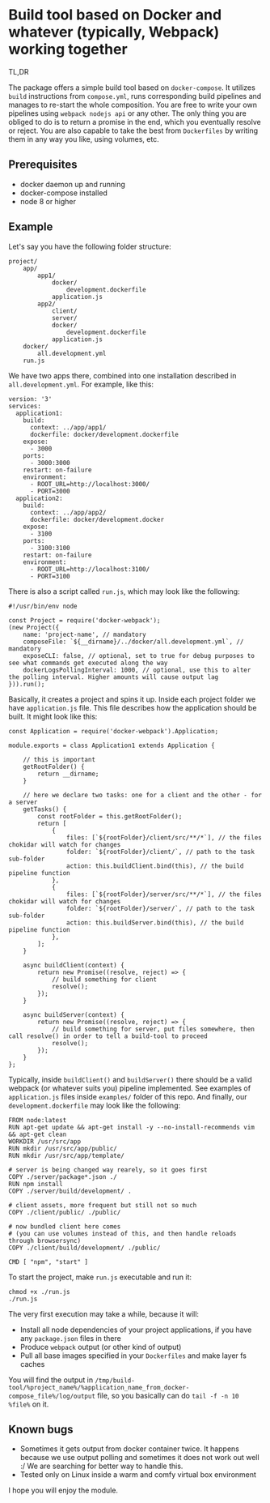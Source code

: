 # Build tool based on Docker and whatever (typically, Webpack) working together

TL,DR

The package offers a simple build tool based on `docker-compose`. It utilizes `build` instructions from `compose.yml`, runs corresponding build pipelines and manages to re-start the whole composition. You are free to write your own pipelines using `webpack nodejs api` or any other. The only thing you are obliged to do is to return a promise in the end, which you eventually resolve or reject. You are also capable to take the best from `Dockerfiles` by writing them in any way you like, using volumes, etc.

## Prerequisites

* docker daemon up and running
* docker-compose installed
* node 8 or higher

## Example

Let's say you have the following folder structure:

~~~~
project/
    app/
        app1/
            docker/
                development.dockerfile
            application.js
        app2/
            client/
            server/
            docker/
                development.dockerfile
            application.js
    docker/
        all.development.yml
    run.js  
~~~~

We have two apps there, combined into one installation described in `all.development.yml`. For example, like this: 

~~~~
version: '3'
services:
  application1:
    build:
      context: ../app/app1/
      dockerfile: docker/development.dockerfile
    expose:
      - 3000
    ports:
      - 3000:3000
    restart: on-failure
    environment:
      - ROOT_URL=http://localhost:3000/
      - PORT=3000
  application2:
    build:
      context: ../app/app2/
      dockerfile: docker/development.docker
    expose:
      - 3100
    ports:
      - 3100:3100
    restart: on-failure
    environment:
      - ROOT_URL=http://localhost:3100/
      - PORT=3100
~~~~

There is also a script called `run.js`, which may look like the following:

~~~~
#!/usr/bin/env node

const Project = require('docker-webpack');
(new Project({
    name: 'project-name', // mandatory
    composeFile: `${__dirname}/../docker/all.development.yml`, // mandatory
    exposeCLI: false, // optional, set to true for debug purposes to see what commands get executed along the way
    dockerLogsPollingInterval: 1000, // optional, use this to alter the polling interval. Higher amounts will cause output lag
})).run();
~~~~

Basically, it creates a project and spins it up.
Inside each project folder we have `application.js` file. This file describes how the application should be built. It might look like this:

~~~~
const Application = require('docker-webpack').Application;

module.exports = class Application1 extends Application {

    // this is important
    getRootFolder() {
        return __dirname;
    }

    // here we declare two tasks: one for a client and the other - for a server
    getTasks() {
        const rootFolder = this.getRootFolder();
        return [
            {
                files: [`${rootFolder}/client/src/**/*`], // the files chokidar will watch for changes
                folder: `${rootFolder}/client/`, // path to the task sub-folder
                action: this.buildClient.bind(this), // the build pipeline function
            },
            {
                files: [`${rootFolder}/server/src/**/*`], // the files chokidar will watch for changes
                folder: `${rootFolder}/server/`, // path to the task sub-folder
                action: this.buildServer.bind(this), // the build pipeline function
            },
        ];
    }

    async buildClient(context) {
        return new Promise((resolve, reject) => {
            // build something for client
            resolve();
        });
    }

    async buildServer(context) {
        return new Promise((resolve, reject) => {
            // build something for server, put files somewhere, then call resolve() in order to tell a build-tool to proceed
            resolve();
        });
    }
};
~~~~

Typically, inside `buildClient()` and `buildServer()` there should be a valid webpack (or whatever suits you) pipeline implemented. See examples of `application.js` files inside `examples/` folder of this repo.
And finally, our `development.dockerfile` may look like the following:

~~~~
FROM node:latest
RUN apt-get update && apt-get install -y --no-install-recommends vim && apt-get clean
WORKDIR /usr/src/app
RUN mkdir /usr/src/app/public/
RUN mkdir /usr/src/app/template/

# server is being changed way rearely, so it goes first
COPY ./server/package*.json ./
RUN npm install
COPY ./server/build/development/ .

# client assets, more frequent but still not so much
COPY ./client/public/ ./public/

# now bundled client here comes
# (you can use volumes instead of this, and then handle reloads through browsersync)
COPY ./client/build/development/ ./public/

CMD [ "npm", "start" ]
~~~~

To start the project, make `run.js` executable and run it:
~~~~
chmod +x ./run.js
./run.js
~~~~

The very first execution may take a while, because it will:

* Install all node dependencies of your project applications, if you have any `package.json` files in there
* Produce `webpack` output (or other kind of output)
* Pull all base images specified in your `Dockerfiles` and make layer fs caches

You will find the output in 
`/tmp/build-tool/%project_name%/%application_name_from_docker-compose_file%/log/output` file, so you basically can do `tail -f -n 10 %file%` on it.

## Known bugs

* Sometimes it gets output from docker container twice. It happens because we use output polling and sometimes it does not work out well :/ We are searching for better way to handle this.
* Tested only on Linux inside a warm and comfy virtual box environment

I hope you will enjoy the module.
